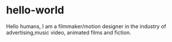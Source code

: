 # hello-world

Hello humans,
I am a filmmaker/motion designer in the industry of advertising,music video, animated films and fiction.
